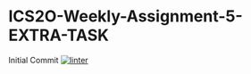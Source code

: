 # ICS2O-Weekly-Assignment-5-EXTRA-TASK
Initial Commit
[![linter](https://github.com/Hashir14/ICS2O-Weekly-Assignment-5-EXTRA-TASK/workflows/linter/badge.svg)](https://github.com/marketplace/actions/super-linter)
